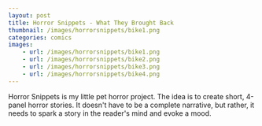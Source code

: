 ```yaml
---
layout: post
title: Horror Snippets - What They Brought Back
thumbnail: /images/horrorsnippets/bike1.png
categories: comics
images:
    - url: /images/horrorsnippets/bike1.png
    - url: /images/horrorsnippets/bike2.png
    - url: /images/horrorsnippets/bike3.png
    - url: /images/horrorsnippets/bike4.png
---
```


Horror Snippets is my little pet horror project. The idea is to create short, 4-panel horror stories. It doesn't have to be a complete narrative, but rather, it needs to spark a story in the reader's mind and evoke a mood.
